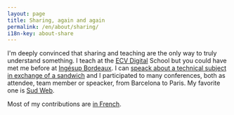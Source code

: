 ```yaml
---
layout: page
title: Sharing, again and again
permalink: /en/about/sharing/
i18n-key: about-share
---
```


I'm deeply convinced that sharing and teaching are the only way to truly
understand something. I teach at the [ECV Digital](http://www.ecvdigital.fr/)
School but you could have met me before at
[Ingésup Bordeaux](http://www.ingesup.com/ 'Ingesup'). I can
[speack about a technical subject in exchange of a sandwich](http://www.brownbaglunch.fr/baggers.html#Boris_Schapira_Bordeaux 'BrownBagLunch France')
and I participated to many conferences, both as attendee, team member or
speacker, from Barcelona to Paris. My favorite one is
[Sud Web](http://sudweb.fr/ 'SudWeb.fr').

Most of my contributions are [in French](/a-propos/partage/).
